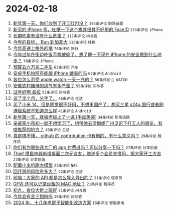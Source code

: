 # 2024-02-18

1. [新年第一天，你们收到了开工红包没？](https://www.v2ex.com/t/1016095) `194条评论` `职场话题`
1. [新买的 iPhone 15，吐槽一下这个极其极其不好用的 FaceID](https://www.v2ex.com/t/1016257) `133条评论` `iPhone`
1. [长期吃素有没有什么危害？](https://www.v2ex.com/t/1016135) `117条评论` `问与答`
1. [今年的目标， Run 到加拿大](https://www.v2ex.com/t/1016166) `113条评论` `移民`
1. [今年高速上格外的堵](https://www.v2ex.com/t/1016096) `74条评论` `旅行`
1. [今年过年在街边吃饭手机被偷了，想了解一下现在 iPhone 的安全做到什么地步？](https://www.v2ex.com/t/1016109) `70条评论` `iPhone`
1. [预算五六万买二手车](https://www.v2ex.com/t/1016167) `63条评论` `汽车`
1. [安卓手机拍照有能跟 iPhone 媲美的吗](https://www.v2ex.com/t/1016248) `62条评论` `Android`
1. [各位怎么忍受 apple watch 一天一充的？](https://www.v2ex.com/t/1016281) `56条评论` ` WATCH`
1. [安徽农村赌博的风气有多严重？](https://www.v2ex.com/t/1016157) `55条评论` `问与答`
1. [过年好啊 各位](https://www.v2ex.com/t/1016089) `52条评论` `问与答`
1. [谈了半个月，分手了。](https://www.v2ex.com/t/1016298) `46条评论` `生活`
1. [买了小米 14，但是感觉很不好用，不想用国产了，想买三星 s24u 国行或者刷港版系统不知道怎么样](https://www.v2ex.com/t/1016249) `41条评论` `Android`
1. [新年第一天，就被老板上了一课 [手动笑哭]](https://www.v2ex.com/t/1016302) `34条评论` `职场话题`
1. [亲戚家小孩初一就不想学习了，想带他去深圳或广州见识下打工人的艰辛，有啥推荐的地方？](https://www.v2ex.com/t/1016284) `30条评论` `生活`
1. [真是搞不懂， github 的 contribution 也有刷的，有什么意义吗？](https://www.v2ex.com/t/1016119) `29条评论` `程序员`
1. [你们有为哪些非大厂的 app 付费过吗？可以分享一下吗？](https://www.v2ex.com/t/1016297) `27条评论` `分享创造`
1. [Thief 摸鱼神器新增桌面二次元女友，赠送多个会员兑换码，祝大家开工大吉](https://www.v2ex.com/t/1016214) `23条评论` `分享创造`
1. [配置小主机跑大模型](https://www.v2ex.com/t/1016094) `23条评论` `NAS`
1. [回迁房的风险有多大？](https://www.v2ex.com/t/1016293) `22条评论` `生活`
1. [前端：大家的 API 都是怎么导入导出的？](https://www.v2ex.com/t/1016361) `21条评论` `程序员`
1. [GFW 还可以记录设备的 MAC 地址？](https://www.v2ex.com/t/1016253) `21条评论` `程序员`
1. [初九，各位大佬上班好](https://www.v2ex.com/t/1016093) `21条评论` `问与答`
1. [今年会有金三银四吗](https://www.v2ex.com/t/1016099) `19条评论` `问与答`
1. [2024 年，十几年老房子智能化改造方案](https://www.v2ex.com/t/1016156) `18条评论` `智能家电`

